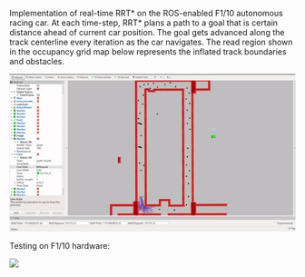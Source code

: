 Implementation of real-time RRT* on the ROS-enabled F1/10 autonomous racing car. At each time-step, RRT* plans a path to a goal that is certain distance ahead of current car position. The goal gets advanced along the track centerline every iteration as the car navigates. The read region shown in the occupancy grid map below represents the inflated track boundaries and obstacles.

![](rrt_star.gif)

Testing on F1/10 hardware:

![](car_testing.gif)

